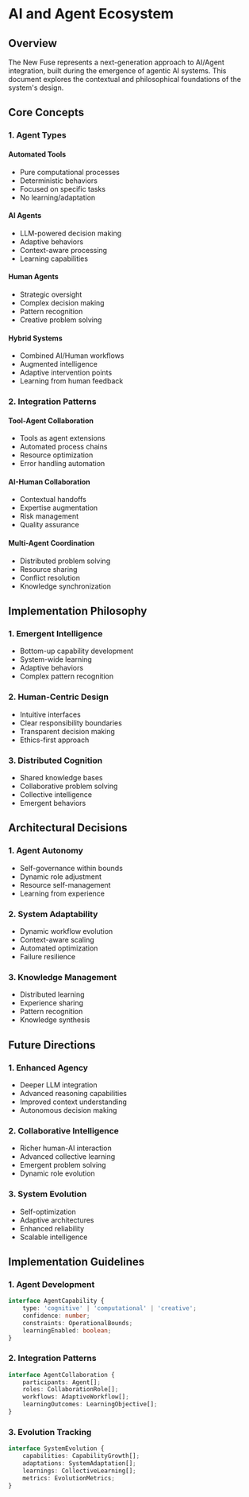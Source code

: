 # AI and Agent Ecosystem

## Overview
The New Fuse represents a next-generation approach to AI/Agent integration, built during the emergence of agentic AI systems. This document explores the contextual and philosophical foundations of the system's design.

## Core Concepts

### 1. Agent Types

#### Automated Tools
- Pure computational processes
- Deterministic behaviors
- Focused on specific tasks
- No learning/adaptation

#### AI Agents
- LLM-powered decision making
- Adaptive behaviors
- Context-aware processing
- Learning capabilities

#### Human Agents
- Strategic oversight
- Complex decision making
- Pattern recognition
- Creative problem solving

#### Hybrid Systems
- Combined AI/Human workflows
- Augmented intelligence
- Adaptive intervention points
- Learning from human feedback

### 2. Integration Patterns

#### Tool-Agent Collaboration
- Tools as agent extensions
- Automated process chains
- Resource optimization
- Error handling automation

#### AI-Human Collaboration
- Contextual handoffs
- Expertise augmentation
- Risk management
- Quality assurance

#### Multi-Agent Coordination
- Distributed problem solving
- Resource sharing
- Conflict resolution
- Knowledge synchronization

## Implementation Philosophy

### 1. Emergent Intelligence
- Bottom-up capability development
- System-wide learning
- Adaptive behaviors
- Complex pattern recognition

### 2. Human-Centric Design
- Intuitive interfaces
- Clear responsibility boundaries
- Transparent decision making
- Ethics-first approach

### 3. Distributed Cognition
- Shared knowledge bases
- Collaborative problem solving
- Collective intelligence
- Emergent behaviors

## Architectural Decisions

### 1. Agent Autonomy
- Self-governance within bounds
- Dynamic role adjustment
- Resource self-management
- Learning from experience

### 2. System Adaptability
- Dynamic workflow evolution
- Context-aware scaling
- Automated optimization
- Failure resilience

### 3. Knowledge Management
- Distributed learning
- Experience sharing
- Pattern recognition
- Knowledge synthesis

## Future Directions

### 1. Enhanced Agency
- Deeper LLM integration
- Advanced reasoning capabilities
- Improved context understanding
- Autonomous decision making

### 2. Collaborative Intelligence
- Richer human-AI interaction
- Advanced collective learning
- Emergent problem solving
- Dynamic role evolution

### 3. System Evolution
- Self-optimization
- Adaptive architectures
- Enhanced reliability
- Scalable intelligence

## Implementation Guidelines

### 1. Agent Development
```typescript
interface AgentCapability {
    type: 'cognitive' | 'computational' | 'creative';
    confidence: number;
    constraints: OperationalBounds;
    learningEnabled: boolean;
}
```

### 2. Integration Patterns
```typescript
interface AgentCollaboration {
    participants: Agent[];
    roles: CollaborationRole[];
    workflows: AdaptiveWorkflow[];
    learningOutcomes: LearningObjective[];
}
```

### 3. Evolution Tracking
```typescript
interface SystemEvolution {
    capabilities: CapabilityGrowth[];
    adaptations: SystemAdaptation[];
    learnings: CollectiveLearning[];
    metrics: EvolutionMetrics;
}
```